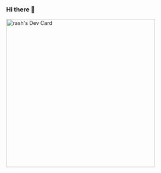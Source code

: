 ### Hi there 👋

<!--
**rash0x6964/rash0x6964** is a ✨ _special_ ✨ repository because its `README.md` (this file) appears on your GitHub profile.

Here are some ideas to get you started:

- 🔭 I’m currently working on ...
- 🌱 I’m currently learning ...
- 👯 I’m looking to collaborate on ...
- 🤔 I’m looking for help with ...
- 💬 Ask me about ...
- 📫 How to reach me: ...
- 😄 Pronouns: ...
- ⚡ Fun fact: ...
-->

<a href="https://app.daily.dev/rash0x6964"><img src="https://api.daily.dev/devcards/5206e3ef1f944e4cac1ae75c770bbd55.png?r=pli" width="400" alt="rash's Dev Card"/></a>
